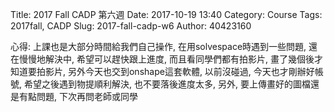 Title: 2017 Fall CADP 第六週
Date: 2017-10-19 13:40
Category: Course
Tags: 2017fall, CADP
Slug: 2017-fall-cadp-w6
Author: 40423160


<!-- PELICAN_END_SUMMARY -->

心得:
         上課也是大部分時間給我們自己操作, 在用solvespace時遇到一些問題, 還在慢慢地解決中, 希望可以趕快跟上進度, 而且看同學們都有拍影片, 畫了幾個後才知道要拍影片, 另外今天也交到onshape這套軟體, 以前沒碰過, 今天也才剛辦好帳號, 希望之後遇到物提順利解決, 也不要落後進度太多, 另外, 要上傳畫好的圖檔還是有點問題, 下次再問老師或同學